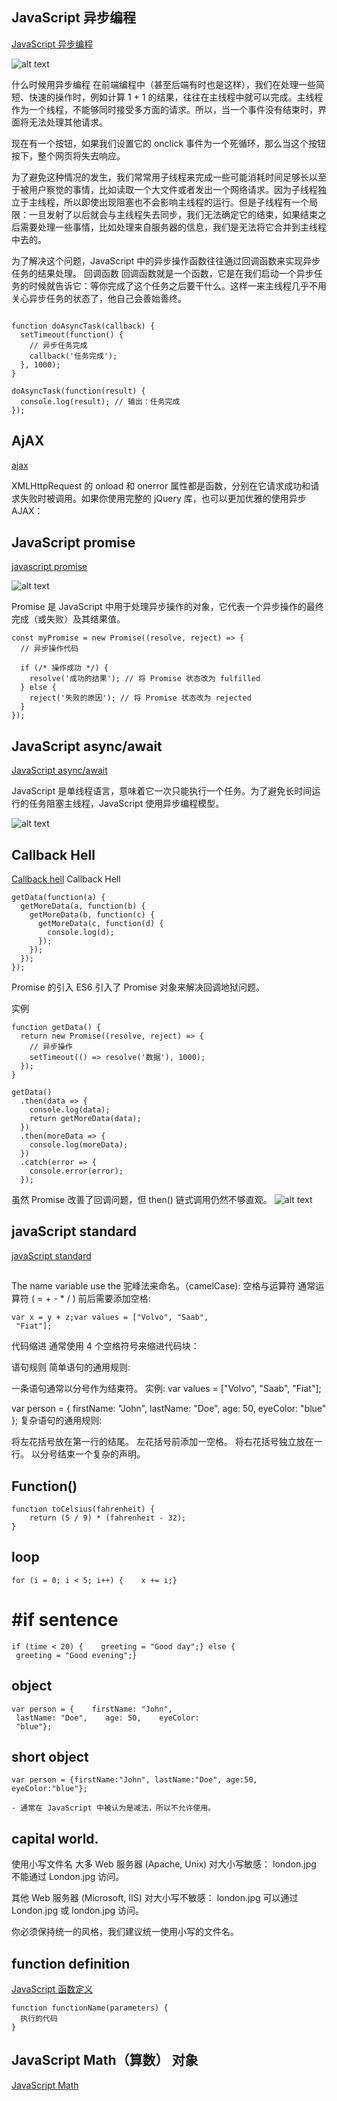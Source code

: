 
## JavaScript 异步编程

[JavaScript 异步编程](https://www.runoob.com/js/js-async.html)

![alt text](image.png)

什么时候用异步编程
在前端编程中（甚至后端有时也是这样），我们在处理一些简短、快速的操作时，例如计算 1 + 1 的结果，往往在主线程中就可以完成。主线程作为一个线程，不能够同时接受多方面的请求。所以，当一个事件没有结束时，界面将无法处理其他请求。

现在有一个按钮，如果我们设置它的 onclick 事件为一个死循环，那么当这个按钮按下，整个网页将失去响应。

为了避免这种情况的发生，我们常常用子线程来完成一些可能消耗时间足够长以至于被用户察觉的事情，比如读取一个大文件或者发出一个网络请求。因为子线程独立于主线程，所以即使出现阻塞也不会影响主线程的运行。但是子线程有一个局限：一旦发射了以后就会与主线程失去同步，我们无法确定它的结束，如果结束之后需要处理一些事情，比如处理来自服务器的信息，我们是无法将它合并到主线程中去的。

为了解决这个问题，JavaScript 中的异步操作函数往往通过回调函数来实现异步任务的结果处理。
回调函数
回调函数就是一个函数，它是在我们启动一个异步任务的时候就告诉它：等你完成了这个任务之后要干什么。这样一来主线程几乎不用关心异步任务的状态了，他自己会善始善终。
```

function doAsyncTask(callback) {
  setTimeout(function() {
    // 异步任务完成
    callback('任务完成');
  }, 1000);
}

doAsyncTask(function(result) {
  console.log(result); // 输出：任务完成
});

```

## AjAX 
[ajax](https://www.runoob.com/ajax/ajax-tutorial.html)

XMLHttpRequest 的 onload 和 onerror 属性都是函数，分别在它请求成功和请求失败时被调用。如果你使用完整的 jQuery 库，也可以更加优雅的使用异步 AJAX：

## JavaScript  promise
[javascript promise](https://www.runoob.com/js/js-promise.html)

![alt text](image-1.png)

Promise 是 JavaScript 中用于处理异步操作的对象，它代表一个异步操作的最终完成（或失败）及其结果值。
```
const myPromise = new Promise((resolve, reject) => {
  // 异步操作代码
  
  if (/* 操作成功 */) {
    resolve('成功的结果'); // 将 Promise 状态改为 fulfilled
  } else {
    reject('失败的原因'); // 将 Promise 状态改为 rejected
  }
});
```

## JavaScript async/await
[JavaScript async/await](https://www.runoob.com/js/js-async-await.html)

JavaScript 是单线程语言，意味着它一次只能执行一个任务。为了避免长时间运行的任务阻塞主线程，JavaScript 使用异步编程模型。

![alt text](image-2.png)


## Callback Hell
[Callback hell](https://www.runoob.com/js/js-async-await.html)
Callback Hell

```
getData(function(a) {
  getMoreData(a, function(b) {
    getMoreData(b, function(c) {
      getMoreData(c, function(d) {
        console.log(d);
      });
    });
  });
});
```

Promise 的引入
ES6 引入了 Promise 对象来解决回调地狱问题。

实例
```
function getData() {
  return new Promise((resolve, reject) => {
    // 异步操作
    setTimeout(() => resolve('数据'), 1000);
  });
}

getData()
  .then(data => {
    console.log(data);
    return getMoreData(data);
  })
  .then(moreData => {
    console.log(moreData);
  })
  .catch(error => {
    console.error(error);
  });

  ```
虽然 Promise 改善了回调问题，但 then() 链式调用仍然不够直观。
![alt text](image-3.png)



## javaScript standard 
[javaScript standard](https://www.runoob.com/js/js-conventions.html)

##
The name variable use the 驼峰法来命名。（camelCase):
空格与运算符
通常运算符 ( = + - * / ) 前后需要添加空格:
```
var x = y + z;var values = ["Volvo", "Saab", 
 "Fiat"];
 ```
 代码缩进
通常使用 4 个空格符号来缩进代码块：

语句规则
简单语句的通用规则:

一条语句通常以分号作为结束符。
实例:
var values = ["Volvo", "Saab", "Fiat"];

var person = {
    firstName: "John",
    lastName: "Doe",
    age: 50,
    eyeColor: "blue"
};
复杂语句的通用规则:

将左花括号放在第一行的结尾。
左花括号前添加一空格。
将右花括号独立放在一行。
以分号结束一个复杂的声明。


## Function()
```
function toCelsius(fahrenheit) {
    return (5 / 9) * (fahrenheit - 32);
}

```
## loop
```
for (i = 0; i < 5; i++) {    x += i;}
```

# #if sentence
```
if (time < 20) {    greeting = "Good day";} else {    
 greeting = "Good evening";}

 ```
 ## object
 
```
var person = {    firstName: "John",    
 lastName: "Doe",    age: 50,    eyeColor: 
 "blue"};

 ```
 ## short object
 ```
 var person = {firstName:"John", lastName:"Doe", age:50, eyeColor:"blue"};

 ```
 	- 通常在 JavaScript 中被认为是减法，所以不允许使用。

  ## capital world.
  使用小写文件名
大多 Web 服务器 (Apache, Unix) 对大小写敏感： london.jpg 不能通过 London.jpg 访问。

其他 Web 服务器 (Microsoft, IIS) 对大小写不敏感： london.jpg 可以通过 London.jpg 或 london.jpg 访问。

你必须保持统一的风格，我们建议统一使用小写的文件名。
## function definition 

[JavaScript 函数定义](https://www.runoob.com/js/js-function-definition.html)

```
function functionName(parameters) {
  执行的代码
}

```

## JavaScript Math（算数） 对象
[JavaScript Math](https://www.runoob.com/js/js-obj-math.html)
